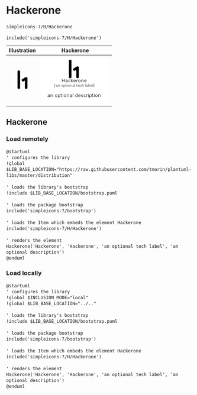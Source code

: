 # Hackerone


```text
simpleicons-7/H/Hackerone
```

```text
include('simpleicons-7/H/Hackerone')
```



| Illustration | Hackerone |
| :---: | :---: |
| ![illustration for Illustration](../../simpleicons-7/H/Hackerone.png) | ![illustration for Hackerone](../../simpleicons-7/H/Hackerone.Local.png) |




## Hackerone

### Load remotely
```plantuml
@startuml
' configures the library
!global $LIB_BASE_LOCATION="https://raw.githubusercontent.com/tmorin/plantuml-libs/master/distribution"

' loads the library's bootstrap
!include $LIB_BASE_LOCATION/bootstrap.puml

' loads the package bootstrap
include('simpleicons-7/bootstrap')

' loads the Item which embeds the element Hackerone
include('simpleicons-7/H/Hackerone')

' renders the element
Hackerone('Hackerone', 'Hackerone', 'an optional tech label', 'an optional description')
@enduml
```

### Load locally
```plantuml
@startuml
' configures the library
!global $INCLUSION_MODE="local"
!global $LIB_BASE_LOCATION="../.."

' loads the library's bootstrap
!include $LIB_BASE_LOCATION/bootstrap.puml

' loads the package bootstrap
include('simpleicons-7/bootstrap')

' loads the Item which embeds the element Hackerone
include('simpleicons-7/H/Hackerone')

' renders the element
Hackerone('Hackerone', 'Hackerone', 'an optional tech label', 'an optional description')
@enduml
```

